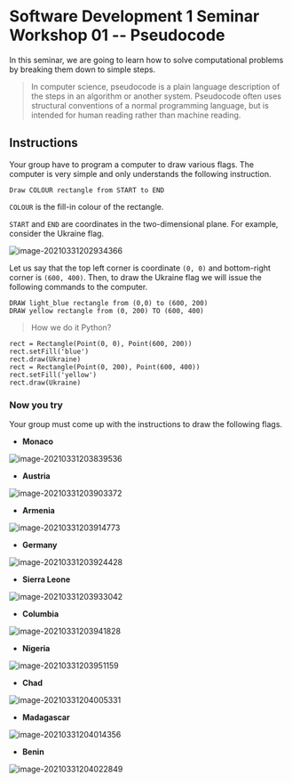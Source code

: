 # Software Development 1 Seminar Workshop 01 -- Pseudocode

In this seminar, we are going to learn how to solve computational problems by breaking them down to simple steps.

> In computer science, pseudocode is a plain language description of the steps in an algorithm or another system. Pseudocode often uses structural conventions of a normal programming language, but is intended for human reading rather than machine reading.

## Instructions

Your group have to program a computer to draw various flags. The computer is very simple and only understands the following instruction.

```
Draw COLOUR rectangle from START to END
```

`COLOUR` is the fill-in colour of the rectangle.

`START` and `END` are coordinates in the two-dimensional plane. For example, consider the Ukraine flag.

![image-20210331202934366](image-20210331202934366.png)

Let us say that the top left corner is coordinate `(0, 0)` and bottom-right corner is `(600, 400)`. Then, to draw the Ukraine flag we will issue the following commands to the computer.

```
DRAW light_blue rectangle from (0,0) to (600, 200)
DRAW yellow rectangle from (0, 200) TO (600, 400)
```
> How we do it Python?
```
rect = Rectangle(Point(0, 0), Point(600, 200))
rect.setFill('blue')
rect.draw(Ukraine)
rect = Rectangle(Point(0, 200), Point(600, 400))
rect.setFill('yellow')
rect.draw(Ukraine)
```

### Now you try

Your group must come up with the instructions to draw the following flags.

- **Monaco**

![image-20210331203839536](image-20210331203839536.png)

- **Austria**

![image-20210331203903372](image-20210331203903372.png)

- **Armenia**

![image-20210331203914773](image-20210331203914773.png)

- **Germany**

![image-20210331203924428](image-20210331203924428.png)

- **Sierra Leone**

![image-20210331203933042](image-20210331203933042.png)

- **Columbia**

![image-20210331203941828](image-20210331203941828.png)

- **Nigeria**

![image-20210331203951159](image-20210331203951159.png)

- **Chad**

![image-20210331204005331](image-20210331204005331.png)

- **Madagascar**

![image-20210331204014356](image-20210331204014356.png)

- **Benin**

![image-20210331204022849](image-20210331204022849.png)

